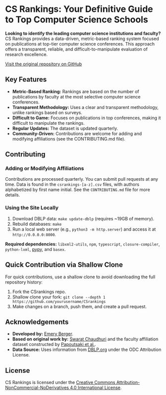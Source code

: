 # CS Rankings: Your Definitive Guide to Top Computer Science Schools

**Looking to identify the leading computer science institutions and faculty?** CS Rankings provides a data-driven, metric-based ranking system focused on publications at top-tier computer science conferences.  This approach offers a transparent, reliable, and difficult-to-manipulate evaluation of research excellence.

[Visit the original repository on GitHub](https://github.com/emeryberger/CSrankings)

## Key Features

*   **Metric-Based Ranking:** Rankings are based on the number of publications by faculty at the most selective computer science conferences.
*   **Transparent Methodology:**  Uses a clear and transparent methodology, unlike rankings based on surveys.
*   **Difficult to Game:**  Focuses on publications in top conferences, making it difficult to manipulate the rankings.
*   **Regular Updates:** The dataset is updated quarterly.
*   **Community-Driven:** Contributions are welcome for adding and modifying affiliations (see the CONTRIBUTING.md file).

## Contributing

### Adding or Modifying Affiliations
Contributions are processed quarterly. You can submit pull requests at any time.
Data is found in the `csrankings-[a-z].csv` files, with authors alphabetized by first name initial.  See the `CONTRIBUTING.md` file for more details.

### Using the Site Locally

1.  Download DBLP data: `make update-dblp` (requires ~19GB of memory).
2.  Rebuild databases: `make`
3.  Run a local web server (e.g., `python3 -m http.server`) and access it at `http://0.0.0.0:8000`.

**Required dependencies:**  `libxml2-utils`, `npm`, `typescript`, `closure-compiler`, `python-lxml`, [pypy](https://doc.pypy.org/en/latest/install.html), and `basex`.

## Quick Contribution via Shallow Clone

For quick contributions, use a shallow clone to avoid downloading the full repository history:

1.  Fork the CSrankings repo.
2.  Shallow clone your fork: `git clone --depth 1 https://github.com/yourusername/CSrankings`
3.  Make changes on a branch, push them, and create a pull request.

## Acknowledgements

*   **Developed by:** [Emery Berger](https://emeryberger.com).
*   **Based on original work by:** [Swarat Chaudhuri](https://www.cs.utexas.edu/~swarat/) and the faculty affiliation dataset constructed by [Papoutsaki et al.](http://cs.brown.edu/people/alexpap/faculty_dataset.html).
*   **Data Source:** Uses information from [DBLP.org](http://dblp.org) under the ODC Attribution License.

## License

CS Rankings is licensed under the [Creative Commons Attribution-NonCommercial-NoDerivatives 4.0 International License](https://creativecommons.org/licenses/by-nc-nd/4.0/).